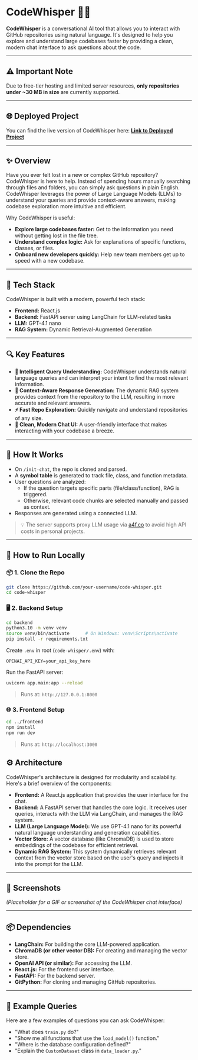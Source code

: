 # CodeWhisper 🧠💬

**CodeWhisper** is a conversational AI tool that allows you to interact with GitHub repositories using natural language. It's designed to help you explore and understand large codebases faster by providing a clean, modern chat interface to ask questions about the code.

---
## ⚠️ Important Note

Due to free-tier hosting and limited server resources, **only repositories under ~30 MB in size** are currently supported.  

---


## 🌐 Deployed Project

You can find the live version of CodeWhisper here:
[**Link to Deployed Project**](https://code-whisper-gilt.vercel.app/) 

---
 
## ✨ Overview

Have you ever felt lost in a new or complex GitHub repository? CodeWhisper is here to help. Instead of spending hours manually searching through files and folders, you can simply ask questions in plain English. CodeWhisper leverages the power of Large Language Models (LLMs) to understand your queries and provide context-aware answers, making codebase exploration more intuitive and efficient.

Why CodeWhisper is useful:
- **Explore large codebases faster:** Get to the information you need without getting lost in the file tree.
- **Understand complex logic:** Ask for explanations of specific functions, classes, or files.
- **Onboard new developers quickly:** Help new team members get up to speed with a new codebase.

---

## 🧰 Tech Stack

CodeWhisper is built with a modern, powerful tech stack:

-   **Frontend:** React.js
-   **Backend:** FastAPI server using LangChain for LLM-related tasks
-   **LLM:** GPT-4.1 nano
-   **RAG System:** Dynamic Retrieval-Augmented Generation

---

## 🔍 Key Features

-   **🧠 Intelligent Query Understanding:** CodeWhisper understands natural language queries and can interpret your intent to find the most relevant information.
-   **📂 Context-Aware Response Generation:** The dynamic RAG system provides context from the repository to the LLM, resulting in more accurate and relevant answers.
-   **⚡ Fast Repo Exploration:** Quickly navigate and understand repositories of any size.
-   **💬 Clean, Modern Chat UI:** A user-friendly interface that makes interacting with your codebase a breeze.

---

## 🧠 How It Works

- On `/init-chat`, the repo is cloned and parsed.
- A **symbol table** is generated to track file, class, and function metadata.
- User questions are analyzed:
  - If the question targets specific parts (file/class/function), RAG is triggered.
  - Otherwise, relevant code chunks are selected manually and passed as context.
- Responses are generated using a connected LLM.

> 💡 The server supports proxy LLM usage via [a4f.co](https://www.a4f.co/) to avoid high API costs in personal projects.

---

## 🚀 How to Run Locally
### 📦 1. Clone the Repo

```bash
git clone https://github.com/your-username/code-whisper.git
cd code-whisper
```

### 🖥️ 2. Backend Setup

```bash
cd backend
python3.10 -m venv venv
source venv/bin/activate      # On Windows: venv\Scripts\activate
pip install -r requirements.txt
```

Create `.env` in root (`code-whisper/.env`) with:
```env
OPENAI_API_KEY=your_api_key_here
```

Run the FastAPI server:
```bash
uvicorn app.main:app --reload
```

> Runs at: `http://127.0.0.1:8000`

### 🌐 3. Frontend Setup

```bash
cd ../frontend
npm install
npm run dev
```

> Runs at: `http://localhost:3000`

## ⚙️ Architecture

CodeWhisper's architecture is designed for modularity and scalability. Here's a brief overview of the components:

-   **Frontend:** A React.js application that provides the user interface for the chat.
-   **Backend:** A FastAPI server that handles the core logic. It receives user queries, interacts with the LLM via LangChain, and manages the RAG system.
-   **LLM (Large Language Model):** We use GPT-4.1 nano for its powerful natural language understanding and generation capabilities.
-   **Vector Store:** A vector database (like ChromaDB) is used to store embeddings of the codebase for efficient retrieval.
-   **Dynamic RAG System:** This system dynamically retrieves relevant context from the vector store based on the user's query and injects it into the prompt for the LLM.

---

## 📸 Screenshots

*(Placeholder for a GIF or screenshot of the CodeWhisper chat interface)*

---

## 📦 Dependencies

-   **LangChain:** For building the core LLM-powered application.
-   **ChromaDB (or other vector DB):** For creating and managing the vector store.
-   **OpenAI API (or similar):** For accessing the LLM.
-   **React.js:** For the frontend user interface.
-   **FastAPI:** For the backend server.
-   **GitPython:** For cloning and managing GitHub repositories.

---

## 🤖 Example Queries

Here are a few examples of questions you can ask CodeWhisper:

-   "What does `train.py` do?"
-   "Show me all functions that use the `load_model()` function."
-   "Where is the database configuration defined?"
-   "Explain the `CustomDataset` class in `data_loader.py`."


